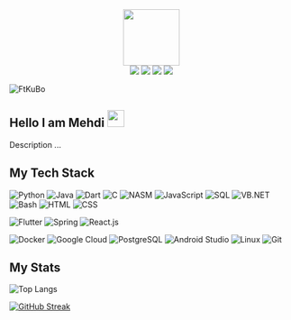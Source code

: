 <div id="header" align="center">
  <img src="https://i.giphy.com/media/v1.Y2lkPTc5MGI3NjExdDhlOHJqaWQ1cml0Yjl4bWF6YjdxMXZ0cGxpcDUwNnFiOHhlZW9vNiZlcD12MV9pbnRlcm5hbF9naWZfYnlfaWQmY3Q9Zw/JqmupuTVZYaQX5s094/giphy.gif" width="100"/>
<div id = "links" align="center>
  
  [![](https://img.shields.io/badge/-github-%23181717?style=flat-square&logo=github)](https://github.com/xiaoluoboding)
  [![](https://img.shields.io/badge/-linkedin-%23000000?style=flat-square&logo=linkedin)](https://www.linkedin.com/in/mehdi-semmar-946a1b27b)
  [![](https://img.shields.io/badge/-codewars-%23000000?style=flat-square&logo=codewars)](https://www.codewars.com/users/FtKuBo)
  [![](https://img.shields.io/badge/-leetcode-%23000000?style=flat-square&logo=leetcode)](https://leetcode.com/u/FtKuBo/)

</div>
</div>
<p align="left"> <img src="https://komarev.com/ghpvc/?username=ipy060&label=Profile%20views&color=0e75b6&style=plastic&abbreviated=true" alt="FtKuBo" /> </p>

## Hello I am Mehdi <img src="https://media.giphy.com/media/hvRJCLFzcasrR4ia7z/giphy.gif" width="30px"/>
Description ...

## My Tech Stack

![Python](https://img.shields.io/badge/-Python-%2314354C?style=flat-square&logo=python)
![Java](https://img.shields.io/badge/-Java-%23ED8B00?style=flat-square&logo=java&logo)
![Dart](https://img.shields.io/badge/-Dart-0175C2?style=flat-square&logo=dart&logoColor=white)
![C](https://img.shields.io/badge/-C-%2300599C?style=flat-square&logo=c)
![NASM](https://img.shields.io/badge/-NASM-%2300599C?style=flat-square&logo=asm&logoColor=white)
![JavaScript](https://img.shields.io/badge/-JavaScript-%23F7DF1C?style=flat-square&logo=javascript&logoColor=000000&labelColor=%23F7DF1C&color=%23FFCE5A)
![SQL](https://img.shields.io/badge/-SQL-%234169E1?style=flat-square&logo=sql&logoColor=white)
![VB.NET](https://img.shields.io/badge/-VB.NET-%235C2D91?style=flat-square&logo=dotnet&logoColor=white)
![Bash](https://img.shields.io/badge/-Bash-%234EAA25?style=flat-square&logo=gnubash&logoColor=white)
![HTML](https://img.shields.io/badge/-HTML5-%23E44D27?style=flat-square&logo=html5&logoColor=ffffff)
![CSS](https://img.shields.io/badge/-CSS3-%231572B6?style=flat-square&logo=css3)

![Flutter](https://img.shields.io/badge/-Flutter-02569B?style=flat-square&logo=flutter&logoColor=white)
![Spring](https://img.shields.io/badge/-Spring-6DB33F?style=flat-square&logo=spring&logoColor=white)
![React.js](https://img.shields.io/badge/-React.js-%23282C34?style=flat-square&logo=react)

![Docker](https://img.shields.io/badge/-Docker-2496ED?style=flat-square&logo=docker&logoColor=white)
![Google Cloud](https://img.shields.io/badge/-Google_Cloud-4285F4?style=flat-square&logo=google-cloud&logoColor=white)
![PostgreSQL](https://img.shields.io/badge/-PostgreSQL-336791?style=flat-square&logo=postgresql&logoColor=white)
![Android Studio](https://img.shields.io/badge/-Android_Studio-3DDC84?style=flat-square&logo=android-studio&logoColor=white)
![Linux](https://img.shields.io/badge/-Linux-FCC624?style=flat-square&logo=linux&logoColor=black)
![Git](https://img.shields.io/badge/-Git-F05032?style=flat-square&logo=git&logoColor=white)

## My Stats

![Top Langs](https://github-readme-stats.vercel.app/api/top-langs/?username=FtKuBo&theme=transparent&hide_progress=false&layout=compact&langs_count=6)

<!-- <a href="https://roadmap.sh"><img align="right" src="https://roadmap.sh/card/tall/66490601bc68b74d9bc43d49?variant=dark" alt="roadmap.sh"/></a> -->

<!-- <p>&nbsp;<img align="left" src="https://github-readme-stats.vercel.app/api?username=FtKuBo&show_icons=true&locale=en&theme=transparent" alt="FtKuBo" /></p> -->

[![GitHub Streak](http://github-readme-streak-stats.herokuapp.com?user=FtKuBo&theme=dark&background=000000)](https://git.io/streak-stats)


